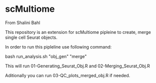 # scMultiome
From Shalini Bahl

This repository is an extension for scMultiome pipleine to create, merge single cell Seurat objects.

In order to run this pipleline use following command:

bash run_analysis.sh "obj_gen" "merge"

This will run 01-Generating_Seurat_Obj.R and 02-Merging_Seurat_Obj.R

Aditionally you can run 03-QC_plots_merged_obj.R if needed.

